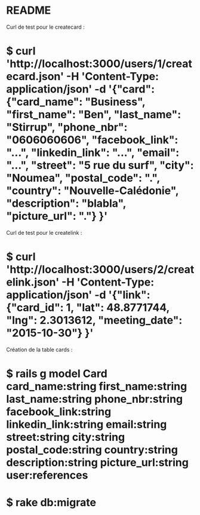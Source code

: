 # README

Curl de test pour le createcard :
# $ curl 'http://localhost:3000/users/1/createcard.json' -H 'Content-Type: application/json'  -d '{"card": {"card_name": "Business", "first_name": "Ben", "last_name": "Stirrup", "phone_nbr": "0606060606", "facebook_link": "...", "linkedin_link": "...", "email": "...", "street": "5 rue du surf", "city": "Noumea", "postal_code": ".", "country": "Nouvelle-Calédonie", "description": "blabla", "picture_url": "."} }'


Curl de test pour le createlink :
# $ curl 'http://localhost:3000/users/2/createlink.json' -H 'Content-Type: application/json'  -d '{"link": {"card_id": 1, "lat": 48.8771744, "lng": 2.3013612, "meeting_date": "2015-10-30"} }'


Création de la table cards :
# $ rails g model Card card_name:string first_name:string last_name:string phone_nbr:string facebook_link:string linkedin_link:string email:string street:string city:string postal_code:string country:string description:string picture_url:string user:references
# $ rake db:migrate
